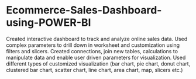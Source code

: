 # Ecommerce-Sales-Dashboard-using-POWER-BI
Created interactive dashboard to track and analyze online sales data.
Used complex parameters to drill down in worksheet and customization using filters and slicers.
Created connections, join new tables, calculations to manipulate data and enable user driven parameters for visualization.
Used different types of customized visualization (bar chart, pie chart, donut chart, clustered bar chart, scatter chart, line chart, area chart, map, slicers etc.)
